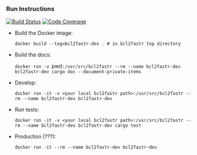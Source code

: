 ### Run Instructions

[![Build Status](https://travis-ci.org/czbiohub/bcl2fastr.svg?branch=master)](https://travis-ci.org/czbiohub/bcl2fastr)
[![Code Coverage](https://codecov.io/gh/czbiohub/bcl2fastr/branch/master/graph/badge.svg)](https://codecov.io/gh/czbiohub/bcl2fastr)

 - Build the Docker image:

   `docker build --tag=bcl2fastr-dev . # in bcl2fastr top directory`

 - Build the docs:

   `docker run -v `pwd`:/usr/src/bcl2fastr --rm --name bcl2fastr-dev bcl2fastr-dev cargo doc --document-private-items`

 - Develop:

   `docker run -it -v <your local bcl2fastr path>:/usr/src/bcl2fastr --rm --name bcl2fastr-dev bcl2fastr-dev`

 - Run tests:

   `docker run -it -v <your local bcl2fastr path>:/usr/src/bcl2fastr --rm --name bcl2fastr-dev bcl2fastr-dev cargo test`

 - Production (???):

   `docker run -it --rm --name bcl2fastr-dev bcl2fastr-dev`
